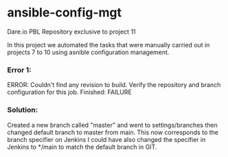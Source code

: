 # ansible-config-mgt
Dare.io PBL Repository exclusive to project 11


In this project we automated the tasks that were manually carried out in projects 7 to 10 using asnible configuration management.

### Error 1: 

ERROR: Couldn't find any revision to build. Verify the repository and branch configuration for this job.
Finished: FAILURE

### Solution:

Created a new branch called "master" and went to settings/branches then changed default branch to master from main. This now corresponds to the branch specifier on Jenkins
I could have also changed the specifier in Jenkins to */main to match the default branch in GIT.
